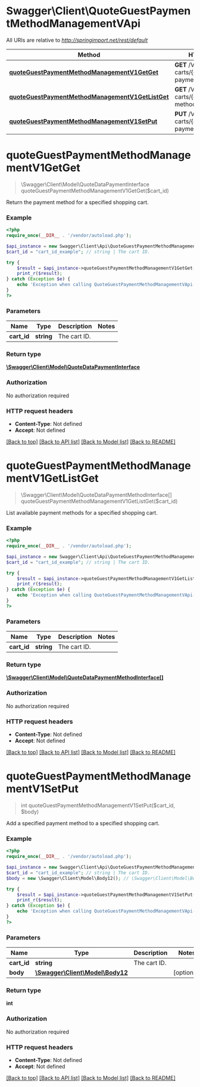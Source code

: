 # Swagger\Client\QuoteGuestPaymentMethodManagementVApi

All URIs are relative to *http://springimport.net/rest/default*

Method | HTTP request | Description
------------- | ------------- | -------------
[**quoteGuestPaymentMethodManagementV1GetGet**](QuoteGuestPaymentMethodManagementVApi.md#quoteGuestPaymentMethodManagementV1GetGet) | **GET** /V1/guest-carts/{cartId}/selected-payment-method | 
[**quoteGuestPaymentMethodManagementV1GetListGet**](QuoteGuestPaymentMethodManagementVApi.md#quoteGuestPaymentMethodManagementV1GetListGet) | **GET** /V1/guest-carts/{cartId}/payment-methods | 
[**quoteGuestPaymentMethodManagementV1SetPut**](QuoteGuestPaymentMethodManagementVApi.md#quoteGuestPaymentMethodManagementV1SetPut) | **PUT** /V1/guest-carts/{cartId}/selected-payment-method | 


# **quoteGuestPaymentMethodManagementV1GetGet**
> \Swagger\Client\Model\QuoteDataPaymentInterface quoteGuestPaymentMethodManagementV1GetGet($cart_id)



Return the payment method for a specified shopping cart.

### Example
```php
<?php
require_once(__DIR__ . '/vendor/autoload.php');

$api_instance = new Swagger\Client\Api\QuoteGuestPaymentMethodManagementVApi();
$cart_id = "cart_id_example"; // string | The cart ID.

try {
    $result = $api_instance->quoteGuestPaymentMethodManagementV1GetGet($cart_id);
    print_r($result);
} catch (Exception $e) {
    echo 'Exception when calling QuoteGuestPaymentMethodManagementVApi->quoteGuestPaymentMethodManagementV1GetGet: ', $e->getMessage(), "\n";
}
?>
```

### Parameters

Name | Type | Description  | Notes
------------- | ------------- | ------------- | -------------
 **cart_id** | **string**| The cart ID. | 

### Return type

[**\Swagger\Client\Model\QuoteDataPaymentInterface**](../Model/QuoteDataPaymentInterface.md)

### Authorization

No authorization required

### HTTP request headers

 - **Content-Type**: Not defined
 - **Accept**: Not defined

[[Back to top]](#) [[Back to API list]](../../README.md#documentation-for-api-endpoints) [[Back to Model list]](../../README.md#documentation-for-models) [[Back to README]](../../README.md)

# **quoteGuestPaymentMethodManagementV1GetListGet**
> \Swagger\Client\Model\QuoteDataPaymentMethodInterface[] quoteGuestPaymentMethodManagementV1GetListGet($cart_id)



List available payment methods for a specified shopping cart.

### Example
```php
<?php
require_once(__DIR__ . '/vendor/autoload.php');

$api_instance = new Swagger\Client\Api\QuoteGuestPaymentMethodManagementVApi();
$cart_id = "cart_id_example"; // string | The cart ID.

try {
    $result = $api_instance->quoteGuestPaymentMethodManagementV1GetListGet($cart_id);
    print_r($result);
} catch (Exception $e) {
    echo 'Exception when calling QuoteGuestPaymentMethodManagementVApi->quoteGuestPaymentMethodManagementV1GetListGet: ', $e->getMessage(), "\n";
}
?>
```

### Parameters

Name | Type | Description  | Notes
------------- | ------------- | ------------- | -------------
 **cart_id** | **string**| The cart ID. | 

### Return type

[**\Swagger\Client\Model\QuoteDataPaymentMethodInterface[]**](../Model/QuoteDataPaymentMethodInterface.md)

### Authorization

No authorization required

### HTTP request headers

 - **Content-Type**: Not defined
 - **Accept**: Not defined

[[Back to top]](#) [[Back to API list]](../../README.md#documentation-for-api-endpoints) [[Back to Model list]](../../README.md#documentation-for-models) [[Back to README]](../../README.md)

# **quoteGuestPaymentMethodManagementV1SetPut**
> int quoteGuestPaymentMethodManagementV1SetPut($cart_id, $body)



Add a specified payment method to a specified shopping cart.

### Example
```php
<?php
require_once(__DIR__ . '/vendor/autoload.php');

$api_instance = new Swagger\Client\Api\QuoteGuestPaymentMethodManagementVApi();
$cart_id = "cart_id_example"; // string | The cart ID.
$body = new \Swagger\Client\Model\Body12(); // \Swagger\Client\Model\Body12 | 

try {
    $result = $api_instance->quoteGuestPaymentMethodManagementV1SetPut($cart_id, $body);
    print_r($result);
} catch (Exception $e) {
    echo 'Exception when calling QuoteGuestPaymentMethodManagementVApi->quoteGuestPaymentMethodManagementV1SetPut: ', $e->getMessage(), "\n";
}
?>
```

### Parameters

Name | Type | Description  | Notes
------------- | ------------- | ------------- | -------------
 **cart_id** | **string**| The cart ID. | 
 **body** | [**\Swagger\Client\Model\Body12**](../Model/\Swagger\Client\Model\Body12.md)|  | [optional] 

### Return type

**int**

### Authorization

No authorization required

### HTTP request headers

 - **Content-Type**: Not defined
 - **Accept**: Not defined

[[Back to top]](#) [[Back to API list]](../../README.md#documentation-for-api-endpoints) [[Back to Model list]](../../README.md#documentation-for-models) [[Back to README]](../../README.md)

